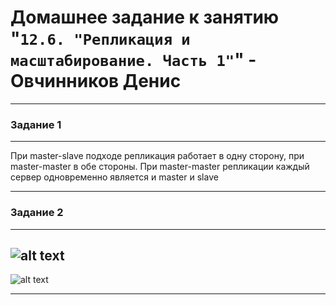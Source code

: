 # Домашнее задание к занятию "`12.6. "Репликация и масштабирование. Часть 1"`" - Овчинников Денис

---

### Задание 1

---
При master-slave подходе репликация работает в одну сторону, при master-master в обе стороны. При master-master репликации каждый сервер одновременно является и master и slave

---

### Задание 2

---

![alt text](https://github.com/Ventilyator/ovchinnikov-homework-netology/blob/main/12.6_Replication-1/img/1.png)
---
![alt text](https://github.com/Ventilyator/ovchinnikov-homework-netology/blob/main/12.6_Replication-1/img/2.png)

---
